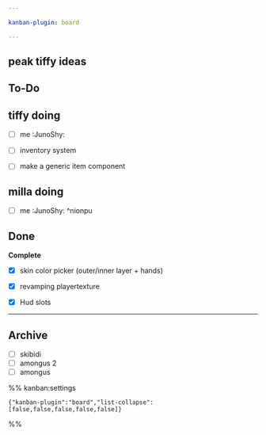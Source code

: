 ```yaml
---

kanban-plugin: board

---
```


## peak tiffy ideas



## To-Do



## tiffy doing

- [ ] me :JunoShy:
- [ ] inventory system
- [ ] make a generic item component


## milla doing

- [ ] me :JunoShy: ^nionpu


## Done

**Complete**
- [x] skin color picker (outer/inner layer + hands)
- [x] revamping playertexture
- [x] Hud slots


***

## Archive

- [ ] skibidi
- [ ] amongus 2
- [ ] amongus

%% kanban:settings
```
{"kanban-plugin":"board","list-collapse":[false,false,false,false,false]}
```
%%